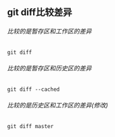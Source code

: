 ## git diff比较差异

###### 比较的是暂存区和工作区的差异 
```git
git diff 
```

###### 比较的是暂存区和历史区的差异 
```git
git diff --cached
```

###### 比较的是历史区和工作区的差异(修改) 
```git
git diff master
```
